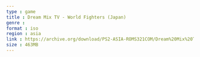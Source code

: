 ```yaml
---
type : game
title : Dream Mix TV - World Fighters (Japan)
genre : 
format : iso
region : asia
link : https://archive.org/download/PS2-ASIA-ROMS321COM/Dream%20Mix%20TV%20-%20World%20Fighters%20%28Japan%29.7z
size : 463MB
---
```

